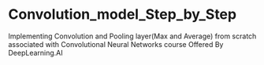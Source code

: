 # Convolution_model_Step_by_Step
Implementing Convolution and Pooling layer(Max and Average) from scratch associated with Convolutional Neural Networks course Offered By DeepLearning.AI
